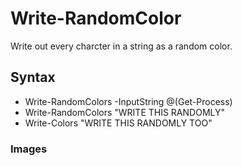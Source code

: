 # Write-RandomColor
Write out every charcter in a string as a random color.

## Syntax
* Write-RandomColors -InputString @(Get-Process)
* Write-RandomColors "WRITE THIS RANDOMLY"
* Write-Colors "WRITE THIS RANDOMLY TOO"

### Images
